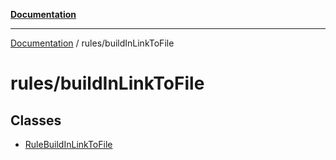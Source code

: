 [**Documentation**](https://raw.githubusercontent.com/Christian-Me/obsidian-front-matter-automate/main/doc/README.md)

***

[Documentation](https://raw.githubusercontent.com/Christian-Me/obsidian-front-matter-automate/main/doc/README.md) / rules/buildInLinkToFile

# rules/buildInLinkToFile

## Classes

- [RuleBuildInLinkToFile](https://raw.githubusercontent.com/Christian-Me/obsidian-front-matter-automate/main/doc/rules/buildInLinkToFile/classes/RuleBuildInLinkToFile.md)
